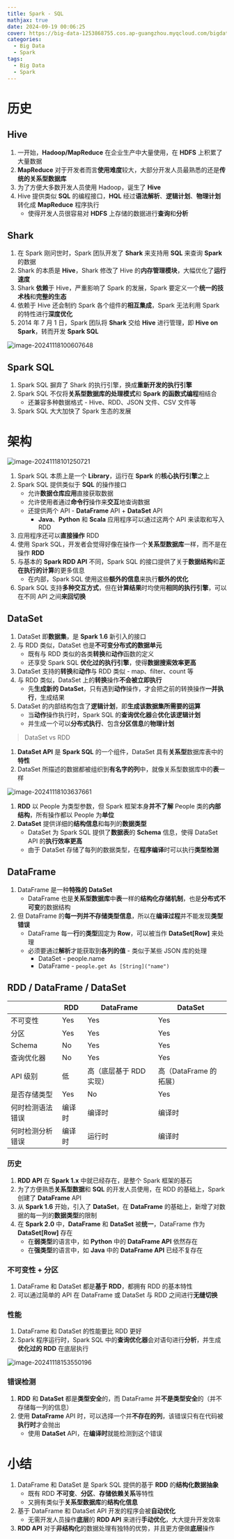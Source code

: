 ```yaml
---
title: Spark - SQL
mathjax: true
date: 2024-09-19 00:06:25
cover: https://big-data-1253868755.cos.ap-guangzhou.myqcloud.com/bigdata-spark-sql.webp
categories:
  - Big Data
  - Spark
tags:
  - Big Data
  - Spark
---
```


# 历史

## Hive

1. 一开始，**Hadoop/MapReduce** 在企业生产中大量使用，在 **HDFS** 上积累了大量数据
2. **MapReduce** 对于开发者而言**使用难度**较大，大部分开发人员最熟悉的还是**传统的关系型数据库**
3. 为了方便大多数开发人员使用 Hadoop，诞生了 **Hive**
4. Hive 提供类似 **SQL** 的编程接口，**HQL** 经过**语法解析**、**逻辑计划**、**物理计划**转化成 **MapReduce** 程序执行
   - 使得开发人员很容易对 **HDFS** 上存储的数据进行**查询**和**分析**

<!-- more -->

## Shark

1. 在 Spark 刚问世时，Spark 团队开发了 **Shark** 来支持用 **SQL** 来查询 **Spark** 的数据
2. Shark 的本质是 **Hive**，Shark 修改了 Hive 的**内存管理模块**，大幅优化了**运行速度**
3. Shark **依赖**于 Hive，严重影响了 Spark 的发展，Spark 要定义一个**统一的技术栈**和**完整的生态**
4. 依赖于 Hive 还会制约 Spark 各个组件的**相互集成**，Spark 无法利用 Spark 的特性进行**深度优化**
5. 2014 年 7 月 1 日，Spark 团队将 **Shark** 交给 **Hive** 进行管理，即 **Hive on Spark**，转而开发 **Spark SQL**

![image-20241118100607648](https://big-data-1253868755.cos.ap-guangzhou.myqcloud.com/image-20241118100607648.png)

## Spark SQL

1. Spark SQL 摒弃了 Shark 的执行引擎，换成**重新开发的执行引擎**
2. Spark SQL 不仅将**关系型数据库的处理模式**和 **Spark 的函数式编程**相结合
   - 还兼容多种数据格式 - Hive、RDD、JSON 文件、CSV 文件等
3. Spark SQL 大大加快了 Spark 生态的发展

# 架构

![image-20241118101250721](https://big-data-1253868755.cos.ap-guangzhou.myqcloud.com/image-20241118101250721.png)

1. Spark SQL 本质上是一个 **Library**，运行在 **Spark** 的**核心执行引擎**之上
2. Spark SQL 提供类似于 **SQL** 的操作接口
   - 允许**数据仓库应用**直接获取数据
   - 允许使用者通过**命令行**操作来**交互**地查询数据
   - 还提供两个 API - **DataFrame** API + **DataSet** API
     - **Java**、**Python** 和 **Scala** 应用程序可以通过这两个 API 来读取和写入 RDD
3. 应用程序还可以**直接操作** RDD
4. 使用 Spark SQL，开发者会觉得好像在操作一个**关系型数据库**一样，而不是在操作 **RDD**
5. 与基本的 **Spark RDD API** 不同，Spark SQL 的接口提供了关于**数据结构**和**正在执行的计算**的更多信息
   - 在内部，Spark SQL 使用这些**额外的信息**来执行**额外的优化**
6. Spark SQL 支持**多种交互方式**，但在**计算结果**时均使用**相同的执行引擎**，可以在不同 API 之间**来回切换**

## DataSet

1. DataSet 即**数据集**，是 **Spark 1.6** 新引入的接口
2. 与 RDD 类似，DataSet 也是**不可变分布式的数据单元**
   - 既有与 RDD 类似的各类**转换**和**动作**函数的定义
   - 还享受 Spark SQL **优化过的执行引擎**，使得**数据搜索效率更高**
3. DataSet 支持的**转换**和**动作**与 RDD 类似 - map、filter、count 等
4. 与 RDD 类似，DataSet 上的**转换**操作**不会被立即执行**
   - 先**生成新的 DataSet**，只有遇到**动作**操作，才会把之前的转换操作**一并执行**，生成结果
5. DataSet 的内部结构包含了**逻辑计划**，即**生成该数据集所需要的运算**
   - 当**动作**操作执行时，Spark SQL 的**查询优化器**会**优化该逻辑计划**
   - 并生成一个可以**分布式执行**、包含**分区信息**的**物理计划**

> DataSet vs RDD

1. **DataSet API** 是 **Spark SQL** 的一个组件，DataSet 具有**关系型**数据库表中的**特性**
2. DataSet 所描述的数据都被组织到**有名字的列**中，就像关系型数据库中的**表**一样

![image-20241118103637661](https://big-data-1253868755.cos.ap-guangzhou.myqcloud.com/image-20241118103637661.png)

1. **RDD** 以 People 为类型参数，但 Spark 框架本身**并不了解** People 类的**内部结构**，所有操作都以 People 为**单位**
2. **DataSet** 提供详细的**结构信息**和每列的**数据类型**
   - DataSet 为 Spark SQL 提供了**数据表**的 **Schema** 信息，使得 DataSet API 的**执行效率更高**
   - 由于 DataSet 存储了每列的数据类型，在**程序编译**时可以执行**类型检测**

## DataFrame

1. DataFrame 是一种**特殊的 DataSet**
   - DataFrame 也是**关系型数据库**中**表**一样的**结构化存储机制**，也是**分布式不可变**的数据结构
2. 但 DataFrame 的**每一列并不存储类型信息**，所以在**编译过程**并不能发现**类型错误**
   - DataFrame 每一**行**的**类型**固定为 **Row**，可以被当作 **DataSet[Row]** 来处理
   - 必须要通过**解析**才能获取到**各列的值** - 类似于某些 JSON 库的处理
     - DataSet - people.name
     - DataFrame - `people.get As [String]("name")`

## RDD / DataFrame / DataSet

|                  | RDD    | DataFrame               | DataSet                |
| ---------------- | ------ | ----------------------- | ---------------------- |
| 不可变性         | Yes    | Yes                     | Yes                    |
| 分区             | Yes    | Yes                     | Yes                    |
| Schema           | No     | Yes                     | Yes                    |
| 查询优化器       | No     | Yes                     | Yes                    |
| API 级别         | 低     | 高（底层基于 RDD 实现） | 高（DataFrame 的拓展） |
| 是否存储类型     | Yes    | No                      | Yes                    |
| 何时检测语法错误 | 编译时 | 编译时                  | 编译时                 |
| 何时检测分析错误 | 编译时 | 运行时                  | 编译时                 |

### 历史

1. **RDD API** 在 **Spark 1.x** 中就已经存在，是整个 Spark 框架的基石
2. 为了方便熟悉**关系型数据**和 **SQL** 的开发人员使用，在 RDD 的基础上，Spark 创建了 **DataFrame** API
3. 从 **Spark 1.6** 开始，引入了 **DataSet**，在 **DataFrame** 的基础上，新增了对数据的每一列的**数据类型**的限制
4. 在 **Spark 2.0** 中，**DataFrame** 和 **DataSet** 被**统一**，DataFrame 作为 **DataSet[Row]** 存在
   - 在**弱类型**的语言中，如 **Python** 中的 **DataFrame API** 依然存在
   - 在**强类型**的语言中，如 **Java** 中的 **DataFrame API** 已经不复存在

### 不可变性 + 分区

1. DataFrame 和 DataSet 都是**基于 RDD**，都拥有 RDD 的基本特性
2. 可以通过简单的 API 在 DataFrame 或 DataSet 与 RDD 之间进行**无缝切换**

### 性能

1. DataFrame 和 DataSet 的性能要比 RDD 更好
2. Spark 程序运行时，Spark SQL 中的**查询优化器**会对语句进行**分析**，并生成**优化过的 RDD** 在底层执行

![image-20241118153550196](https://big-data-1253868755.cos.ap-guangzhou.myqcloud.com/image-20241118153550196.png)

### 错误检测

1. **RDD** 和 **DataSet** 都是**类型安全**的，而 DataFrame 并**不是类型安全**的（并不存储每一列的信息）
2. 使用 **DataFrame** API 时，可以选择一个并**不存在的列**，该错误只有在代码被**执行时**才会抛出
   - 使用 **DataSet** API，在**编译时**就能检测到这个错误

# 小结

1. DataFrame 和 DataSet 是 Spark SQL 提供的基于 **RDD** 的**结构化数据抽象**
   - 既有 RDD **不可变**、**分区**、**存储依赖关系**等特性
   - 又拥有类似于**关系型数据库**的**结构化信息**
2. 基于 DataFrame 和 DataSet API 开发的程序会被**自动优化**
   - 无需开发人员操作**底层**的 **RDD API** 来进行**手动优化**，大大提升开发效率
3. **RDD API** 对于**非结构化**的数据处理有独特的优势，并且更方便做**底层**操作
